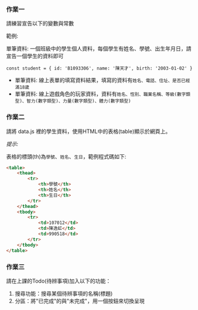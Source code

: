### 作業一

請練習宣告以下的變數與常數

範例: 

單筆資料: 一個班級中的學生個人資料，每個學生有姓名、學號、出生年月日，請宣告一個學生的資料即可

```
const student = { id: 'B1093306', name: '陳天才', birth: '2003-01-02' }
```

- 單筆資料: 線上表單的填寫資料結果，填寫的資料有`姓名、電話、住址、是否已經滿18歲`
- 單筆資料: 線上遊戲角色的玩家資料，資料有`姓名、性別、職業名稱、等級(數字類型)、智力(數字類型)、力量(數字類型)、體力(數字類型)`

### 作業二

請將 data.js 裡的學生資料，使用HTML中的表格(table)顯示於網頁上。

*提示:* 

表格的標頭(th)為`學號`、`姓名`、`生日`，範例程式碼如下:

```html
<table>
    <thead>
        <tr>
            <th>學號</th>
            <th>姓名</th>
            <th>生日</th>
        </tr>
    </thead>
    <tbody>
        <tr>
            <td>107012</td>
            <td>陳逸虹</td>
            <td>990518</td>
        </tr>
    </tbody>
</table>
```

### 作業三

請在上課的Todo(待辨事項)加入以下的功能：

1. 搜尋功能：搜尋某個待辨事項的名稱(標題)
2. 分區：將"已完成"的與"未完成"，用一個按鈕來切換呈現

